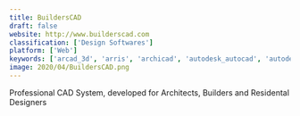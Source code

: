 ```yaml
---
title: BuildersCAD
draft: false 
website: http://www.builderscad.com
classification: ['Design Softwares']
platform: ['Web']
keywords: ['arcad_3d', 'arris', 'archicad', 'autodesk_autocad', 'autodesk_revit', 'autodesk_smoke', 'caddie', 'corelcad', 'cycas', 'datacad', 'draft_it', 'draftsight', 'edificius', 'frank', 'multicad', 'renga_architecture', 'sketchup', 'sketchup_pro', 'turbocad', 'vectorworks', 'zwcad', 'nanocad']
image: 2020/04/BuildersCAD.png
---
```

Professional CAD System, developed for Architects, Builders and Residental Designers